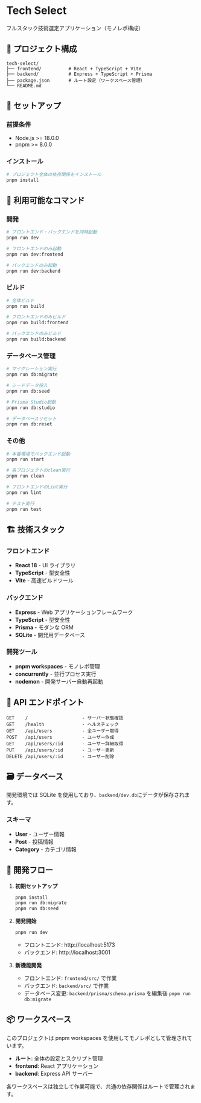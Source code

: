 # Tech Select

フルスタック技術選定アプリケーション（モノレポ構成）

## 📁 プロジェクト構成

```
tech-select/
├── frontend/          # React + TypeScript + Vite
├── backend/           # Express + TypeScript + Prisma
├── package.json       # ルート設定（ワークスペース管理）
└── README.md
```

## 🚀 セットアップ

### 前提条件

- Node.js >= 18.0.0
- pnpm >= 8.0.0

### インストール

```bash
# プロジェクト全体の依存関係をインストール
pnpm install
```

## 📝 利用可能なコマンド

### 開発

```bash
# フロントエンド・バックエンドを同時起動
pnpm run dev

# フロントエンドのみ起動
pnpm run dev:frontend

# バックエンドのみ起動
pnpm run dev:backend
```

### ビルド

```bash
# 全体ビルド
pnpm run build

# フロントエンドのみビルド
pnpm run build:frontend

# バックエンドのみビルド
pnpm run build:backend
```

### データベース管理

```bash
# マイグレーション実行
pnpm run db:migrate

# シードデータ投入
pnpm run db:seed

# Prisma Studio起動
pnpm run db:studio

# データベースリセット
pnpm run db:reset
```

### その他

```bash
# 本番環境でバックエンド起動
pnpm run start

# 各プロジェクトのclean実行
pnpm run clean

# フロントエンドのLint実行
pnpm run lint

# テスト実行
pnpm run test
```

## 🏗️ 技術スタック

### フロントエンド

- **React 18** - UI ライブラリ
- **TypeScript** - 型安全性
- **Vite** - 高速ビルドツール

### バックエンド

- **Express** - Web アプリケーションフレームワーク
- **TypeScript** - 型安全性
- **Prisma** - モダンな ORM
- **SQLite** - 開発用データベース

### 開発ツール

- **pnpm workspaces** - モノレポ管理
- **concurrently** - 並行プロセス実行
- **nodemon** - 開発サーバー自動再起動

## 🔗 API エンドポイント

```
GET    /                    - サーバー状態確認
GET    /health              - ヘルスチェック
GET    /api/users           - 全ユーザー取得
POST   /api/users           - ユーザー作成
GET    /api/users/:id       - ユーザー詳細取得
PUT    /api/users/:id       - ユーザー更新
DELETE /api/users/:id       - ユーザー削除
```

## 🗃️ データベース

開発環境では SQLite を使用しており、`backend/dev.db`にデータが保存されます。

### スキーマ

- **User** - ユーザー情報
- **Post** - 投稿情報
- **Category** - カテゴリ情報

## 🎯 開発フロー

1. **初期セットアップ**

   ```bash
   pnpm install
   pnpm run db:migrate
   pnpm run db:seed
   ```

2. **開発開始**

   ```bash
   pnpm run dev
   ```

   - フロントエンド: http://localhost:5173
   - バックエンド: http://localhost:3001

3. **新機能開発**
   - フロントエンド: `frontend/src/` で作業
   - バックエンド: `backend/src/` で作業
   - データベース変更: `backend/prisma/schema.prisma` を編集後 `pnpm run db:migrate`

## 📦 ワークスペース

このプロジェクトは pnpm workspaces を使用してモノレポとして管理されています。

- **ルート**: 全体の設定とスクリプト管理
- **frontend**: React アプリケーション
- **backend**: Express API サーバー

各ワークスペースは独立して作業可能で、共通の依存関係はルートで管理されます。
